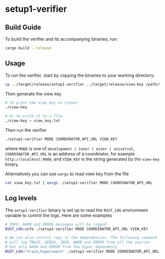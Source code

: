 # setup1-verifier

## Build Guide

To build the verifier and its accompanying binaries, run:
```bash
cargo build --release
```

## Usage

To run the verifier, start by copying the binaries to your working directory:
```bash
cp ../target/release/setup1-verifier ../target/release/view-key /path/to/working/directory
```

Then generate the view key
```bash
# To print the view key to stdout
./view-key

# Or to write it to a file
./view-key > view_key.txt
```

Then run the verifier
```bash
./setup1-verifier MODE COORDINATOR_API_URL VIEW_KEY
```
where `MODE` is one of `development | inner | outer | universal`,
`COORDINATOR_API_URL` is an address of a coordinator, for example `http://localhost:9000`,
and `VIEW_KEY` is the string generated by the `view-key` binary.

Alternatively you can use `xargs` to read view key from the file
```bash
cat view_key.txt | xargs ./setup1-verifier MODE COORDINATOR_API_URL
```

## Log levels

The `setup1-verifier` binary is set up to read the `RUST_LOG` environment
variable to control the logs. Here are some examples
```bash
# INFO, WARN and ERROR messages will be logged
RUST_LOG=info ./setup1-verifier MODE COORDINATOR_API_URL VIEW_KEY

# We can also control logs in the dependencies. The following command
# will log TRACE, DEBUG, INFO, WARN and ERROR from all the sources
# but only WARN and ERROR from the hyper dependency
RUST_LOG="trace,hyper=warn" ./setup1-verifier MODE COORDINATOR_API_URL VIEW_KEY
```
